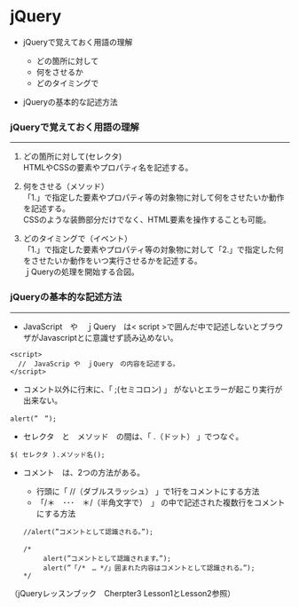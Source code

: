 
# jQuery

* jQueryで覚えておく用語の理解
  * どの箇所に対して
  * 何をさせるか
  * どのタイミングで


* jQueryの基本的な記述方法                                                                                                                                                                                                                                                                                                                                                                                                                                                                                              

### jQueryで覚えておく用語の理解
___

1. どの箇所に対して(セレクタ)  
    HTMLやCSSの要素やプロパティ名を記述する。

2. 何をさせる（メソッド）    
   「1.」で指定した要素やプロパティ等の対象物に対して何をさせたいか動作を記述する。    
   CSSのような装飾部分だけでなく、HTML要素を操作することも可能。

3. どのタイミングで（イベント）   
  「1.」で指定した要素やプロパティ等の対象物に対して「2.」で指定した何をさせたいか動作をいつ実行させるかを記述する。     
  ｊQueryの処理を開始する合図。


### jQueryの基本的な記述方法
___

* JavaScript　や　ｊQuery　は< script >で囲んだ中で記述しないとブラウザがJavascriptとに意識せず読み込めない。

```
<script>
  //  JavaScrip や　ｊQuery　の内容を記述する。
</script>

```


* コメント以外に行末に、「 ;(セミコロン) 」 がないとエラーが起こり実行が出来ない。


```
alert(”　”);
```

* セレクタ　と　メソッド　の間は、「 .（ドット） 」でつなぐ。

```
$( セレクタ ).メソッド名();
```

* コメント　は、2つの方法がある。    
    * 行頭に「 //（ダブルスラッシュ） 」で1行をコメントにする方法
    * 「/＊　･･･　＊/（半角文字で）　」 の中で記述された複数行をコメントにする方法

  ```
  //alert(”コメントとして認識される。”);
  ```
  ```
  /*　
  　　　alert(”コメントとして認識されます。”);
  　　　alert(”「/*　… */」囲まれた内容はコメントとして認識される。”);
  */
  ```



（jQueryレッスンブック　Cherpter3 Lesson1とLesson2参照）
